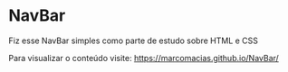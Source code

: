 # NavBar
Fiz esse NavBar simples como parte de estudo sobre HTML e CSS

Para visualizar o conteúdo visite: https://marcomacias.github.io/NavBar/
